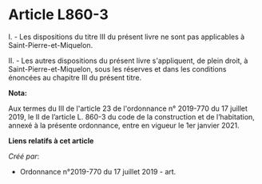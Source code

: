 # Article L860-3

I. - Les dispositions du titre III du présent livre ne sont pas applicables à Saint-Pierre-et-Miquelon.

II. - Les autres dispositions du présent livre s'appliquent, de plein droit, à Saint-Pierre-et-Miquelon, sous les réserves et
dans les conditions énoncées au chapitre III du présent titre.

**Nota:**

Aux termes du III de l'article 23 de l'ordonnance n° 2019-770 du 17 juillet 2019, le II de l’article L. 860-3 du code de la
construction et de l’habitation, annexé à la présente ordonnance, entre en vigueur le 1er janvier 2021.

**Liens relatifs à cet article**

_Créé par_:

  - Ordonnance n°2019-770 du 17 juillet 2019 - art.
